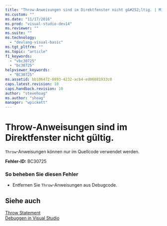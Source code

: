 ```yaml
---
title: "Throw-Anweisungen sind im Direktfenster nicht g&#252;ltig. | Microsoft Docs"
ms.custom: ""
ms.date: "11/17/2016"
ms.prod: "visual-studio-dev14"
ms.reviewer: ""
ms.suite: ""
ms.technology: 
  - "devlang-visual-basic"
ms.tgt_pltfrm: ""
ms.topic: "article"
f1_keywords: 
  - "vbc30725"
  - "bc30725"
helpviewer_keywords: 
  - "BC30725"
ms.assetid: bb106472-0893-4232-acb4-ed06081933c0
caps.latest.revision: 10
caps.handback.revision: 10
author: "stevehoag"
ms.author: "shoag"
manager: "wpickett"
---
```

# Throw-Anweisungen sind im Direktfenster nicht g&#252;ltig.
`Throw`\-Anweisungen können nur im Quellcode verwendet werden.  
  
 **Fehler\-ID:** BC30725  
  
### So beheben Sie diesen Fehler  
  
-   Entfernen Sie `Throw`\-Anweisungen aus Debugcode.  
  
## Siehe auch  
 [Throw Statement](../../visual-basic/language-reference/statements/throw-statement.md)   
 [Debuggen in Visual Studio](/visual-studio/debugger/debugging-in-visual-studio)